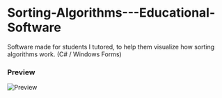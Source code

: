 # Sorting-Algorithms---Educational-Software
Software made for students I tutored, to help them visualize how sorting algorithms work. (C# / Windows Forms)
### Preview
![Preview](https://i.imgur.com/MyBTCmE.png)
